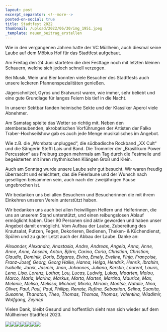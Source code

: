 ```yaml
---
layout: post
excerpt_separator: <!--more-->
posted-on-social: true
title: Stadtfest 2022
thumbnail: /upload/2022/06/30/img_1951.jpeg
_template: neuen_beitrag_erstellen
---
```


Wie in den vergangenen Jahren hatte der VC Müllheim, auch diesmal seine Laube auf dem Möbius Hof für das Stadtfest aufgebaut.

Am Freitag den 24 Juni starteten die drei Festtage noch mit letzten kleinen Schauern, welche sich jedoch schnell verzogen.

Bei Musik, Wein und Bier konnten viele Besucher des Stadtfests auch unsere leckeren Pfannenspezialitäten genießen.

Jägerschnitzel, Gyros und Bratwurst waren, wie immer, sehr beliebt und eine gute Grundlage für langes Feiern bis tief in die Nacht.

In unserer Sektbar fanden heimische Sekte und der Klassiker Aperol viele Abnehmer.

Am Samstag spielte das Wetter so richtig mit. Neben den atemberaubenden, akrobatischen Vorführungen der Artisten der Falko Traber-Hochseilshow gab es auch jede Menge musikalisches im Angebot.

Wie z.B. die „Wombats unplugged“, die südbadische Rockband „XX Cult“ und die Sängerin Steffi Lais und Band. Die Trommler der „Brasilikum Power Percussion“ aus Freiburg zogen mehrmals am Tag durch die Festmeile und begeisterten mit ihren rhythmischen Klängen Groß und Klein.

Auch am Sonntag wurde unsere Laube sehr gut besucht. Wir waren freudig überrascht und erleichtert, das die Feierlaune und der Wunsch nach geselligen beisammen sein, auch nach der zweijährigen Pause ungebrochen ist.

Wir bedanken uns bei allen Besuchern und Besucherinnen die mit ihrem Einkehren unseren Verein unterstützt haben.

Wir bedanken uns auch bei allen freiwilligen Helfern und Helferinnen, die uns an unserem Stand unterstützt, und einen reibungslosen Ablauf ermöglicht haben. Über 90 Personen sind aktiv geworden und haben unser Angebot damit ermöglicht. Vom Aufbau der Laube, Zubereitung des Krautsalat, Putzen, Fegen, Dekorieren, Bedienen, Theken- & Küchendienst, Spülen und zu guter Letzt auch der Abbau der Laube. Danke an:

_Alexander, Alexandra, Anastasia, Andre, Andreas, Angela, Anna, Anne, Anne, Anne, Anselm, Anton, Björn, Carina, Carla, Christian, Christian, Claudio, Dominik, Doris, Edgaras, Elvira, Emely, Eveline, Finja, Françoise, Franz-Josef, Georg, Georg Haike, Hanna, Helga, Hendrik, Henrik, Ibrahim, Isabelle, Jarek, Jasmin, Jnan, Johannes, Juliana, Kerstin, Laurent, Lauris, Lena, Lisa, Lorenz, Lothar, Lou, Lucas, Ludwig, Lukas, Maarten, Malou, Marco, Maria, Marina, Markus, Marta, Marten, Martina, Maurice, Max, Melanie, Melisa, Melissa, Michael, Mirela, Miriam, Montse, Natalie, Nina, Oliver, Paul, Paul, Paul, Philipp, Renate, Rufina, Sebastian, Selina, Suanita, Susanne, Thanaton, Theo, Thomas, Thomas, Thomas, Valentina, Wladimir, Wolfgang, Zeynep_

Vielen Dank, bleibt Gesund und hoffentlich sieht man sich wieder auf dem Müllheimer Stadtfest 2023.

![](/upload/2022/06/30/img_1946.jpeg)![](/upload/2022/06/30/img_1954.jpeg)![](/upload/2022/06/30/img_1974.jpeg)![](/upload/2022/06/30/img_1975.jpeg)![](/upload/2022/06/30/img_0081.jpeg)![](/upload/2022/06/30/img_1701.jpeg)![](/upload/2022/06/30/img_1794.jpeg)
